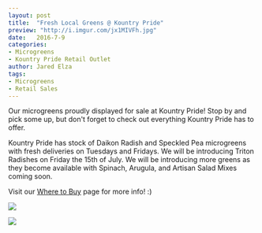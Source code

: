 ```yaml
---
layout: post
title:  "Fresh Local Greens @ Kountry Pride"
preview: "http://i.imgur.com/jx1MIVFh.jpg"
date:   2016-7-9
categories:
- Microgreens
- Kountry Pride Retail Outlet
author: Jared Elza
tags: 
- Microgreens
- Retail Sales
---
```


Our microgreens proudly displayed for sale at Kountry Pride! Stop by and pick some up, but don't forget to check out everything Kountry Pride has to offer. 

Kountry Pride has stock of Daikon Radish and Speckled Pea microgreens with fresh deliveries on Tuesdays and Fridays. We will be introducing Triton Radishes on Friday the 15th of July. We will be introducing more greens as they become available with Spinach, Arugula, and Artisan Salad Mixes coming soon. 

Visit our [Where to Buy](http://elzahomestead.com/order/) page for more info! :)

[![](http://i.imgur.com/jx1MIVFh.jpg)](http://i.imgur.com/jx1MIVF.jpg)

[![](http://i.imgur.com/tk9S7Hxh.jpg)](http://i.imgur.com/tk9S7Hx.jpg)